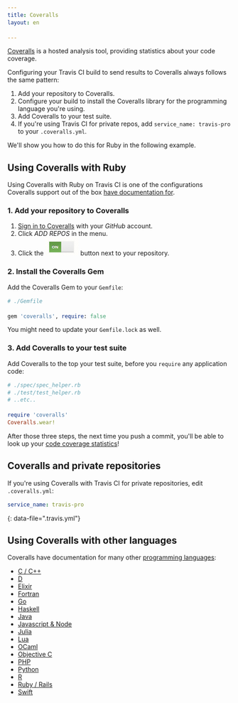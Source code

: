 ```yaml
---
title: Coveralls
layout: en

---
```


[Coveralls](https://coveralls.io/) is a hosted analysis tool, providing statistics about your code coverage.

Configuring your Travis CI build to send results to Coveralls always follows the same pattern:

1. Add your repository to Coveralls.
2. Configure your build to install the Coveralls library for the programming language you're using.
3. Add Coveralls to your test suite.
4. If you're using Travis CI for private repos, add `service_name: travis-pro` to your `.coveralls.yml`.

We'll show you how to do this for Ruby in the following example.

## Using Coveralls with Ruby

Using Coveralls with Ruby on Travis CI is one of the configurations Coveralls support out of the box [have documentation for](https://coveralls.zendesk.com/hc/en-us/articles201769485-Ruby-Rails).

### 1. Add your repository to Coveralls

1. [Sign in to Coveralls](https://coveralls.io/authorize/github)  with your *GitHub* account.
2. Click *ADD REPOS* in the menu.
3. Click the ![Add your repository to Coveralls](/images/coveralls-button.png) button next to your repository.

### 2. Install the Coveralls Gem

Add the Coveralls Gem to your `Gemfile`:

```ruby
# ./Gemfile

gem 'coveralls', require: false
```

You might need to update your `Gemfile.lock` as well.

### 3. Add Coveralls to your test suite

Add Coveralls to the top your test suite, before you `require` any application code:

```ruby
# ./spec/spec_helper.rb
# ./test/test_helper.rb
# ..etc..

require 'coveralls'
Coveralls.wear!
```

After those three steps, the next time you push a commit, you'll be able to look up your [code coverage statistics](https://coveralls.io)!

## Coveralls and private repositories

If you're using Coveralls with Travis CI for private repositories, edit `.coveralls.yml`:

```yaml
service_name: travis-pro
```
{: data-file=".travis.yml"}

## Using Coveralls with other languages

Coveralls have documentation for many other [programming languages](https://coveralls.zendesk.com/hc/en-us/sections/200330349-Languages):

- [C / C++](https://coveralls.zendesk.com/hc/en-us/articles/201342799-C-C-)
- [D](https://coveralls.zendesk.com/hc/en-us/articles/204189715)
- [Elixir](https://coveralls.zendesk.com/hc/en-us/articles/206207886)
- [Fortran](https://coveralls.zendesk.com/hc/en-us/articles/204446935)
- [Go](https://coveralls.zendesk.com/hc/en-us/articles/201342809-Go)
- [Haskell](https://coveralls.zendesk.com/hc/en-us/articles/201342819-Haskell)
- [Java](https://coveralls.zendesk.com/hc/en-us/articles/201342829-Java)
- [Javascript & Node](https://coveralls.zendesk.com/hc/en-us/articles/201769715-Javascript-Node)
- [Julia](https://coveralls.zendesk.com/hc/en-us/articles/203487969)
- [Lua](https://coveralls.zendesk.com/hc/en-us/articles/202044415-Lua)
- [OCaml](https://coveralls.zendesk.com/hc/en-us/articles/201769725-OCaml)
- [Objective C](https://coveralls.zendesk.com/hc/en-us/articles/204190275)
- [PHP](https://coveralls.zendesk.com/hc/en-us/articles/201769735-PHP)
- [Python](https://coveralls.zendesk.com/hc/en-us/articles/201342869-Python)
- [R](https://coveralls.zendesk.com/hc/en-us/articles/203487909)
- [Ruby / Rails](https://coveralls.zendesk.com/hc/en-us/articles/201769485-Ruby-Rails)
- [Swift](https://coveralls.zendesk.com/hc/en-us/articles/208113436)

